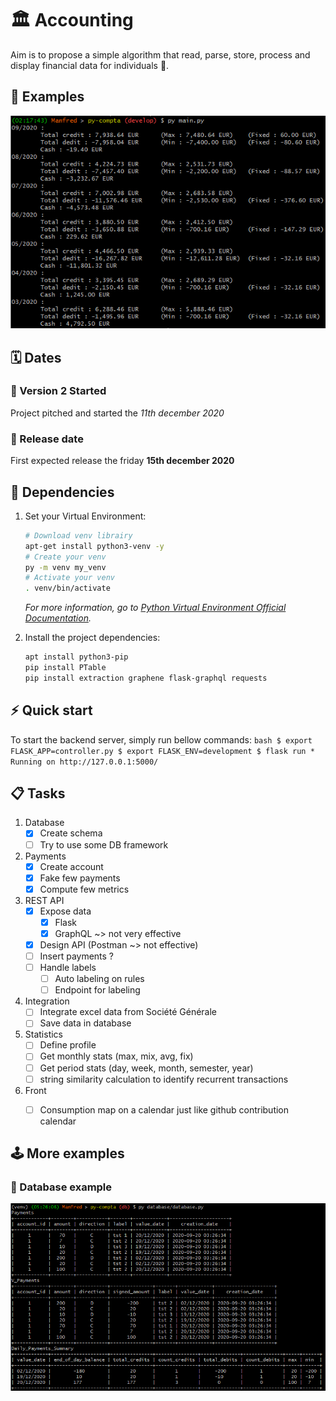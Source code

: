 # :classical_building: Accounting 

Aim is to propose a simple algorithm that read, parse, store, process and display financial data for individuals :money_with_wings:.

## :tada: Examples

![running main script](img/main.PNG)

## :spiral_calendar: Dates

### :rocket: Version 2 Started 
Project pitched and started the _11th december 2020_

### :dart: Release date 
First expected release the friday **15th december 2020** 


## :electric_plug: Dependencies
1. Set your Virtual Environment:

    ``` bash
    # Download venv librairy
    apt-get install python3-venv -y
    # Create your venv
    py -m venv my_venv
    # Activate your venv
    . venv/bin/activate
    ```
    
    _For more information, go to [Python Virtual Environment Official Documentation](https://docs.python.org/3/library/venv.html)._

1. Install the project dependencies:

    ``` bash
    apt install python3-pip
    pip install PTable
    pip install extraction graphene flask-graphql requests
    ```

## :zap: Quick start

To start the backend server, simply run bellow commands:
	``` bash
		$ export FLASK_APP=controller.py
		$ export FLASK_ENV=development
		$ flask run
		 * Running on http://127.0.0.1:5000/
	```

## :clipboard: Tasks

1. Database
	- [x] Create schema
	- [ ] Try to use some DB framework
	
1. Payments
	- [x] Create account
	- [x] Fake few payments
	- [x] Compute few metrics
	  
1. REST API
	- [x] Expose data 
		- [x] Flask
		- [x] GraphQL ~> not very effective
	- [x] Design API (Postman ~> not effective)
	- [ ] Insert payments ?
	- [ ] Handle labels
		- [ ] Auto labeling on rules
		- [ ] Endpoint for labeling
	
1. Integration
	- [ ] Integrate excel data from Société Générale
	- [ ] Save data in database
		  
1. Statistics
	- [ ] Define profile
	- [ ] Get monthly stats (max, mix, avg, fix)
	- [ ] Get period stats (day, week, month, semester, year)
	- [ ] string similarity calculation to identify recurrent transactions 
	  
1. Front
	- [ ] Consumption map on a calendar just like github contribution calendar


## :joystick: More examples

### :floppy_disk: Database example 

![Database example](img/database_example.png)